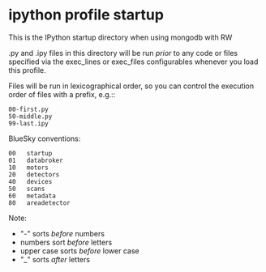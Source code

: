 # ipython profile startup

This is the IPython startup directory when using mongodb with RW

.py and .ipy files in this directory will be run *prior* to any code or 
files specified via the exec_lines or exec_files configurables whenever 
you load this profile.

Files will be run in lexicographical order, so you can control the 
execution order of files with a prefix, e.g.::

    00-first.py
    50-middle.py
    99-last.ipy

BlueSky conventions:

    00   startup
    01   databroker
    10   motors
    20   detectors
    40   devices
    50   scans
    60   metadata
    80   areadetector

Note: 

* "-" sorts *before* numbers
* numbers sort *before* letters
* upper case sorts *before* lower case
* "_" sorts *after* letters
